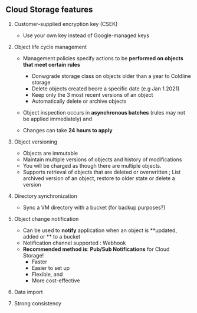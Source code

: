 ## Cloud Storage features

1. Customer-supplied encryption key (CSEK)
    - Use your own key instead of Google-managed keys

2. Object life cycle management
    - Management policies specify actions to be **performed on objects that meet certain rules**
        - Donwgrade storage class on objects older than a year to Coldline storage
        - Delete objects created beore a specific date (e.g Jan 1 2021)
        - Keep only the 3 most recent versions of an object
        - Automatically delete or archive objects

    - Object inspection occurs in **asynchronous batches** (rules may not be applied immediately) and
    - Changes can take **24 hours to apply** 

3. Object versioning
    - Objects are immutable
    - Maintain multiple versions of objects and history of modifications
    - You will be charged as though there are multiple objects.
    - Supports retrieval of objects that are deleted or overwritten ; List archived version of an object, restore to older state or delete a version

4. Directory synchronization
    - Sync a VM directory with a bucket (for backup purposes?)

5. Object change notification
    - Can be used to **notify** application when an object is **updated, added or ** to a bucket
    - Notification channel supported : Webhook
    - **Recommended method is**: **Pub/Sub Notifications** for Cloud Storage! 
        - Faster
        - Easier to set up
        - Flexible, and
        - More cost-effective   

6. Data import

7. Strong consistency
